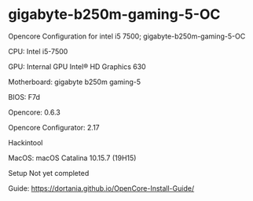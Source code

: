 # gigabyte-b250m-gaming-5-OC

Opencore Configuration for intel i5 7500; gigabyte-b250m-gaming-5-OC

CPU: Intel i5-7500

GPU: Internal GPU Intel® HD Graphics 630

Motherboard: gigabyte b250m gaming-5

BIOS: F7d

Opencore: 0.6.3

Opencore Configurator: 2.17

Hackintool

MacOS: macOS Catalina 10.15.7 (19H15)

Setup Not yet completed

Guide: https://dortania.github.io/OpenCore-Install-Guide/

